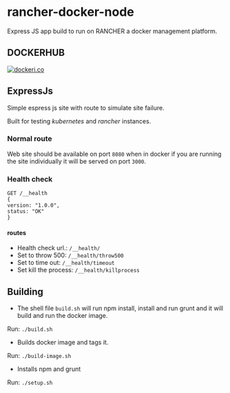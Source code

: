 # rancher-docker-node

Express JS app build to run on RANCHER a docker management platform.

## DOCKERHUB

[![dockeri.co](http://dockeri.co/image/dmportella/expressjs)](https://hub.docker.com/r/dmportella/expressjs/)

## ExpressJs

Simple espress js site with route to simulate site failure.

Built for testing *kubernetes* and *rancher* instances.

### Normal route

Web site should be available on port `8080` when in docker if you are running the site individually it will be served on port `3000`.

### Health check
```
GET /__health
{
version: "1.0.0",
status: "OK"
}
```
#### routes
* Health check url.: `/__health/`
* Set to throw 500: `/__health/throw500`
* Set to time out: `/__health/timeout`
* Set kill the process: `/__health/killprocess`

## Building

* The shell file `build.sh` will run npm install, install and run grunt and it will build and run the docker image.

Run: `./build.sh`

* Builds docker image and tags it.

Run: `./build-image.sh`

* Installs npm and grunt

Run: `./setup.sh`
